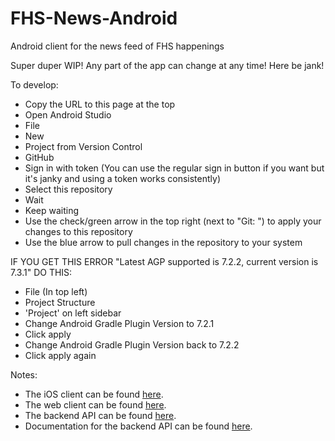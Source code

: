 # FHS-News-Android
Android client for the news feed of FHS happenings

Super duper WIP! Any part of the app can change at any time! Here be jank!

To develop:
- Copy the URL to this page at the top
- Open Android Studio
- File
- New
- Project from Version Control
- GitHub
- Sign in with token (You can use the regular sign in button if you want but it's janky and using a token works consistently)
- Select this repository
- Wait
- Keep waiting
- Use the check/green arrow in the top right (next to "Git: ") to apply your changes to this repository
- Use the blue arrow to pull changes in the repository to your system


IF YOU GET THIS ERROR
"Latest AGP supported is 7.2.2, current version is 7.3.1"
DO THIS:
- File (In top left)
- Project Structure
- 'Project' on left sidebar
- Change Android Gradle Plugin Version to 7.2.1
- Click apply
- Change Android Gradle Plugin Version back to 7.2.2
- Click apply again

Notes:
- The iOS client can be found [here](https://github.com/mrbfrench/FHSNewsIOS_remote).
- The web client can be found [here](https://github.com/Acoop06/FHS-News-Web).
- The backend API can be found [here](https://github.com/Splittikin/FHS-News-Api).
- Documentation for the backend API can be found [here](https://splittikin.github.io/FHS-News-Docs/).
